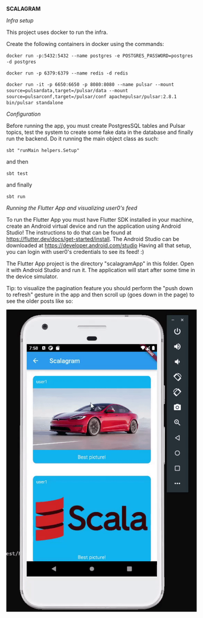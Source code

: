 **SCALAGRAM**

*Infra setup*

This project uses docker to run the infra. 

Create the following containers in docker using the commands: 

```` 
docker run -p:5432:5432 --name postgres -e POSTGRES_PASSWORD=postgres -d postgres 
````

```` 
docker run -p 6379:6379 --name redis -d redis
````

```` 
docker run -it -p 6650:6650 -p 8080:8080 --name pulsar --mount source=pulsardata,target=/pulsar/data --mount source=pulsarconf,target=/pulsar/conf apachepulsar/pulsar:2.8.1 bin/pulsar standalone
````

*Configuration*

Before running the app, you must create PostgresSQL tables and Pulsar topics, test the system to create some fake data in the database and finally run the backend. Do it running the main object class as such: 

```` 
sbt "runMain helpers.Setup"
````

and then 

```` 
sbt test
````

and finally 

```` 
sbt run
````

*Running the Flutter App and visualizing user0's feed*

To run the Flutter App you must have Flutter SDK installed in your machine, create an Android virtual device and run the application using Android Studio! The instructions to do that can be found at https://flutter.dev/docs/get-started/install. The Android Studio can be downloaded at https://developer.android.com/studio 
Having all that setup, you can login with user0's credentials to see its feed! :)

The Flutter App project is the directory "scalagramApp" in this folder. Open it with Android Studio and run it. The application will start after some time in the device simulator.

Tip: to visualize the pagination feature you should perform the "push down to refresh" gesture in the app and then scroll up (goes down in the page) to see the older posts like so:

![C++ Var Types](pull_down.gif)